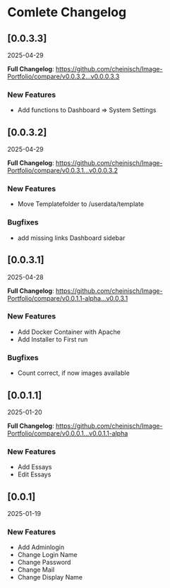 # Comlete Changelog

## [0.0.3.3]
2025-04-29

**Full Changelog**: https://github.com/cheinisch/Image-Portfolio/compare/v0.0.3.2...v0.0.0.3.3

### New Features
- Add functions to Dashboard => System Settings

## [0.0.3.2]
2025-04-29

**Full Changelog**: https://github.com/cheinisch/Image-Portfolio/compare/v0.0.3.1...v0.0.0.3.2

### New Features
- Move Templatefolder to /userdata/template

### Bugfixes
- add missing links Dashboard sidebar

## [0.0.3.1]
2025-04-28

**Full Changelog**: https://github.com/cheinisch/Image-Portfolio/compare/v0.0.1.1-alpha...v0.0.3.1

### New Features
- Add Docker Container with Apache
- Add Installer to First run

### Bugfixes
- Count correct, if now images available

## [0.0.1.1]
2025-01-20

**Full Changelog**: https://github.com/cheinisch/Image-Portfolio/compare/v0.0.0.1...v0.0.1.1-alpha

### New Features
- Add Essays
- Edit Essays

## [0.0.1]
2025-01-19

### New Features
- Add Adminlogin
- Change Login Name
- Change Password
- Change Mail
- Change Display Name
